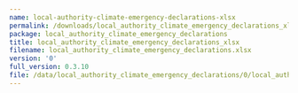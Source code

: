 ```yaml
---
name: local-authority-climate-emergency-declarations-xlsx
permalink: /downloads/local_authority_climate_emergency_declarations_xlsx/0
package: local_authority_climate_emergency_declarations
title: local_authority_climate_emergency_declarations_xlsx
filename: local_authority_climate_emergency_declarations.xlsx
version: '0'
full_version: 0.3.10
file: /data/local_authority_climate_emergency_declarations/0/local_authority_climate_emergency_declarations.xlsx
---
```

